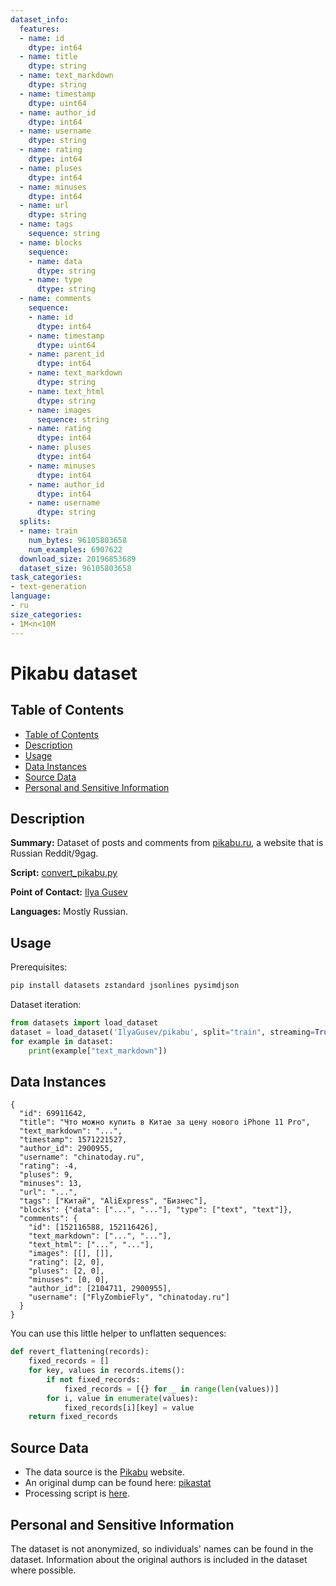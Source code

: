 ```yaml
---
dataset_info:
  features:
  - name: id
    dtype: int64
  - name: title
    dtype: string
  - name: text_markdown
    dtype: string
  - name: timestamp
    dtype: uint64
  - name: author_id
    dtype: int64
  - name: username
    dtype: string
  - name: rating
    dtype: int64
  - name: pluses
    dtype: int64
  - name: minuses
    dtype: int64
  - name: url
    dtype: string
  - name: tags
    sequence: string
  - name: blocks
    sequence:
    - name: data
      dtype: string
    - name: type
      dtype: string
  - name: comments
    sequence:
    - name: id
      dtype: int64
    - name: timestamp
      dtype: uint64
    - name: parent_id
      dtype: int64
    - name: text_markdown
      dtype: string
    - name: text_html
      dtype: string
    - name: images
      sequence: string
    - name: rating
      dtype: int64
    - name: pluses
      dtype: int64
    - name: minuses
      dtype: int64
    - name: author_id
      dtype: int64
    - name: username
      dtype: string
  splits:
  - name: train
    num_bytes: 96105803658
    num_examples: 6907622
  download_size: 20196853689
  dataset_size: 96105803658
task_categories:
- text-generation
language:
- ru
size_categories:
- 1M<n<10M
---
```



# Pikabu dataset

## Table of Contents
- [Table of Contents](#table-of-contents)
- [Description](#description)
- [Usage](#usage)
- [Data Instances](#data-instances)
- [Source Data](#source-data)
- [Personal and Sensitive Information](#personal-and-sensitive-information)

## Description

**Summary:** Dataset of posts and comments from [pikabu.ru](https://pikabu.ru/), a website that is Russian Reddit/9gag.

**Script:** [convert_pikabu.py](https://github.com/IlyaGusev/rulm/blob/master/data_processing/convert_pikabu.py)

**Point of Contact:** [Ilya Gusev](ilya.gusev@phystech.edu)

**Languages:** Mostly Russian.


## Usage

Prerequisites:
```bash
pip install datasets zstandard jsonlines pysimdjson
```

Dataset iteration:
```python
from datasets import load_dataset
dataset = load_dataset('IlyaGusev/pikabu', split="train", streaming=True)
for example in dataset:
    print(example["text_markdown"])
```

## Data Instances

```
{
  "id": 69911642,
  "title": "Что можно купить в Китае за цену нового iPhone 11 Pro",
  "text_markdown": "...",
  "timestamp": 1571221527,
  "author_id": 2900955,
  "username": "chinatoday.ru",
  "rating": -4,
  "pluses": 9,
  "minuses": 13,
  "url": "...",
  "tags": ["Китай", "AliExpress", "Бизнес"],
  "blocks": {"data": ["...", "..."], "type": ["text", "text"]},
  "comments": {
    "id": [152116588, 152116426],
    "text_markdown": ["...", "..."],
    "text_html": ["...", "..."],
    "images": [[], []],
    "rating": [2, 0],
    "pluses": [2, 0],
    "minuses": [0, 0],
    "author_id": [2104711, 2900955],
    "username": ["FlyZombieFly", "chinatoday.ru"]
  }
}
```

You can use this little helper to unflatten sequences:

```python
def revert_flattening(records):
    fixed_records = []
    for key, values in records.items():
        if not fixed_records:
            fixed_records = [{} for _ in range(len(values))]
        for i, value in enumerate(values):
            fixed_records[i][key] = value
    return fixed_records
```


## Source Data

* The data source is the [Pikabu](https://pikabu.ru/) website.
* An original dump can be found here: [pikastat](https://pikastat.d3d.info/)
* Processing script is [here](https://github.com/IlyaGusev/rulm/blob/master/data_processing/convert_pikabu.py). 

## Personal and Sensitive Information

The dataset is not anonymized, so individuals' names can be found in the dataset. Information about the original authors is included in the dataset where possible.
